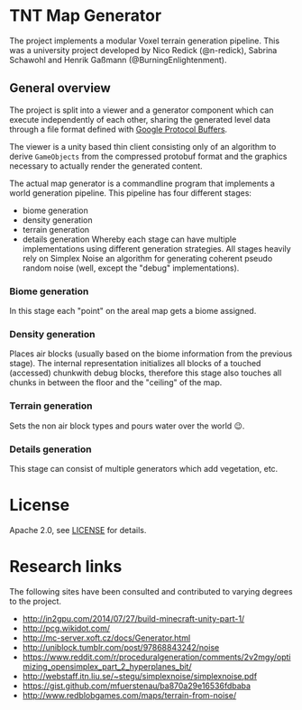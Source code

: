 # TNT Map Generator
The project implements a modular Voxel terrain generation pipeline.
This was a university project developed by Nico Redick (@n-redick), Sabrina Schawohl and Henrik Gaßmann (@BurningEnlightenment).

## General overview
The project is split into a viewer and a generator component which can execute
independently of each other, sharing the generated level data through a file
format defined with [Google Protocol Buffers](https://developers.google.com/protocol-buffers/).

The viewer is a unity based thin client consisting only of an algorithm to derive
`GameObjects` from the compressed protobuf format and the graphics necessary to
actually render the generated content.

The actual map generator is a commandline program that implements a world
generation pipeline. This pipeline has four different stages:
* biome generation
* density generation
* terrain generation
* details generation
Whereby each stage can have multiple implementations using different generation
strategies. All stages heavily rely on Simplex Noise an algorithm for generating
coherent pseudo random noise (well, except the "debug" implementations).

### Biome generation
In this stage each "point" on the areal map gets a biome assigned.

### Density generation
Places air blocks (usually based on the biome information from the previous stage).
The internal representation initializes all blocks of a touched (accessed) chunkwith debug blocks, therefore this stage also touches all chunks in between the floor and the "ceiling" of the map.

### Terrain generation
Sets the non air block types and pours water over the world :wink:.

### Details generation
This stage can consist of multiple generators which add vegetation, etc.


# License
Apache 2.0, see [LICENSE](LICENSE) for details.


# Research links
The following sites have been consulted and contributed to varying degrees to the project.
* http://in2gpu.com/2014/07/27/build-minecraft-unity-part-1/
* http://pcg.wikidot.com/
* http://mc-server.xoft.cz/docs/Generator.html
* http://uniblock.tumblr.com/post/97868843242/noise
* https://www.reddit.com/r/proceduralgeneration/comments/2v2mgy/optimizing_opensimplex_part_2_hyperplanes_bit/
* http://webstaff.itn.liu.se/~stegu/simplexnoise/simplexnoise.pdf
* https://gist.github.com/mfuerstenau/ba870a29e16536fdbaba
* http://www.redblobgames.com/maps/terrain-from-noise/
